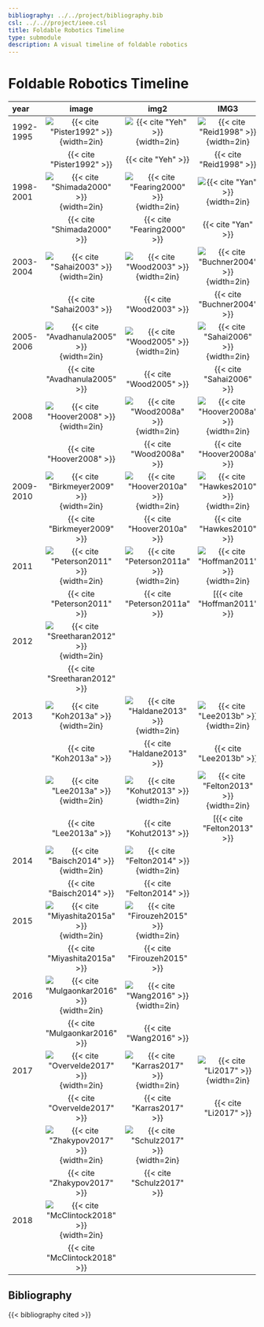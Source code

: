 ```yaml
---
bibliography: ../../project/bibliography.bib
csl: ../..//project/ieee.csl
title: Foldable Robotics Timeline
type: submodule
description: A visual timeline of foldable robotics
---
```

# Foldable Robotics Timeline

| year      |                                         image                                          |                                      img2                                       |                                     IMG3                                      |
|:----------|:--------------------------------------------------------------------------------------:|:-------------------------------------------------------------------------------:|:-----------------------------------------------------------------------------:|
| 1992-1995 |      ![{{< cite "Pister1992" >}}](../../figures-external/background/Picture1.png){width=2in}       |      ![{{< cite "Yeh" >}}](../../figures-external/background/Picture2.png){width=2in}       |   ![{{< cite "Reid1998" >}}](../../figures-external/background/Picture4.png){width=2in}   |
|           |                                     {{< cite "Pister1992" >}}                                      |                                     {{< cite "Yeh" >}}                                      |                                  {{< cite "Reid1998" >}}                                  |
| 1998-2001 |      ![{{< cite "Shimada2000" >}}](../../figures-external/background/Picture5.png){width=2in}      |  ![{{< cite "Fearing2000" >}}](../../figures-external/background/Picture6.png){width=2in}   |     ![{{< cite "Yan" >}}](../../figures-external/background/Picture7.png){width=2in}      |
|           |                                     {{< cite "Shimada2000" >}}                                     |                                 {{< cite "Fearing2000" >}}                                  |                                    {{< cite "Yan" >}}                                     |
| 2003-2004 |       ![{{< cite "Sahai2003" >}}](../../figures-external/background/Picture8.png){width=2in}       |    ![{{< cite "Wood2003" >}}](../../figures-external/background/Picture9.png){width=2in}    | ![{{< cite "Buchner2004" >}}](../../figures-external/background/Picture10.png){width=2in} |
|           |                                      {{< cite "Sahai2003" >}}                                      |                                   {{< cite "Wood2003" >}}                                   |                                {{< cite "Buchner2004" >}}                                 |
| 2005-2006 |    ![{{< cite "Avadhanula2005" >}}](../../figures-external/background/Picture11.png){width=2in}    |   ![{{< cite "Wood2005" >}}](../../figures-external/background/Picture12.png){width=2in}    |  ![{{< cite "Sahai2006" >}}](../../figures-external/background/Picture13.png){width=2in}  |
|           |                                   {{< cite "Avadhanula2005" >}}                                    |                                   {{< cite "Wood2005" >}}                                   |                                 {{< cite "Sahai2006" >}}                                  |
| 2008      |      ![{{< cite "Hoover2008" >}}](../../figures-external/background/Picture14.png){width=2in}      |   ![{{< cite "Wood2008a" >}}](../../figures-external/background/Picture15.png){width=2in}   | ![{{< cite "Hoover2008a" >}}](../../figures-external/background/Picture16.png){width=2in} |
|           |                                     {{< cite "Hoover2008" >}}                                      |                                  {{< cite "Wood2008a" >}}                                   |                                {{< cite "Hoover2008a" >}}                                 |
| 2009-2010 |    ![{{< cite "Birkmeyer2009" >}}](../../figures-external/background/Picture17.png){width=2in}     |  ![{{< cite "Hoover2010a" >}}](../../figures-external/background/Picture20.png){width=2in}  | ![{{< cite "Hawkes2010" >}}](../../figures-external/background/Picture24.png){width=2in}  |
|           |                                    {{< cite "Birkmeyer2009" >}}                                    |                                 {{< cite "Hoover2010a" >}}                                  |                                 {{< cite "Hawkes2010" >}}                                 |
| 2011      |     ![{{< cite "Peterson2011" >}}](../../figures-external/background/Picture18.png){width=2in}     | ![{{< cite "Peterson2011a" >}}](../../figures-external/background/Picture22.png){width=2in} | ![{{< cite "Hoffman2011" >}}](../../figures-external/background/Picture27.png){width=2in} |
|           |                                    {{< cite "Peterson2011" >}}                                     |                                {{< cite "Peterson2011a" >}}                                 |                                [{{< cite "Hoffman2011" >}}                                |
| 2012      |    ![{{< cite "Sreetharan2012" >}}](../../figures-external/background/Picture28.png){width=2in}    |                                                                                 |                                                                               |
|           |                                   {{< cite "Sreetharan2012" >}}                                    |                                                                                 |                                                                               |
| 2013      |       ![{{< cite "Koh2013a" >}}](../../figures-external/background/Picture19.png){width=2in}       |  ![{{< cite "Haldane2013" >}}](../../figures-external/background/Picture21.png){width=2in}  |  ![{{< cite "Lee2013b" >}}](../../figures-external/background/Picture23.png){width=2in}   |
|           |                                      {{< cite "Koh2013a" >}}                                       |                                 {{< cite "Haldane2013" >}}                                  |                                  {{< cite "Lee2013b" >}}                                  |
|           |       ![{{< cite "Lee2013a" >}}](../../figures-external/background/Picture25.png){width=2in}       |   ![{{< cite "Kohut2013" >}}](../../figures-external/background/Picture26.png){width=2in}   | ![{{< cite "Felton2013" >}}](../../figures-external/background/Picture29.png){width=2in}  |
|           |                                      {{< cite "Lee2013a" >}}                                       |                                  {{< cite "Kohut2013" >}}                                   |                                [{{< cite "Felton2013" >}}                                 |
| 2014      |      ![{{< cite "Baisch2014" >}}](../../figures-external/background/Picture30.png){width=2in}      |  ![{{< cite "Felton2014" >}}](../../figures-external/background/Picture31.png){width=2in}   |                                                                               |
|           |                                     {{< cite "Baisch2014" >}}                                      |                                  {{< cite "Felton2014" >}}                                  |                                                                               |
| 2015      |    ![{{< cite "Miyashita2015a" >}}](../../figures-external/background/Picture33.png){width=2in}    | ![{{< cite "Firouzeh2015" >}}](../../figures-external/background/Picture36.png){width=2in}  |                                                                               |
|           |                                   {{< cite "Miyashita2015a" >}}                                    |                                 {{< cite "Firouzeh2015" >}}                                 |                                                                               |
| 2016      |    ![{{< cite "Mulgaonkar2016" >}}](../../figures-external/background/Picture32.png){width=2in}    |   ![{{< cite "Wang2016" >}}](../../figures-external/background/Picture38.png){width=2in}    |                                                                               |
|           |                                   {{< cite "Mulgaonkar2016" >}}                                    |                                   {{< cite "Wang2016" >}}                                   |                                                                               |
| 2017      |    ![{{< cite "Overvelde2017" >}}](../../figures-external/background/Picture34.png){width=2in}     |  ![{{< cite "Karras2017" >}}](../../figures-external/background/Picture35.png){width=2in}   |   ![{{< cite "Li2017" >}}](../../figures-external/background/Picture37.png){width=2in}    |
|           |                                    {{< cite "Overvelde2017" >}}                                    |                                  {{< cite "Karras2017" >}}                                  |                                   {{< cite "Li2017" >}}                                   |
|           |           ![{{< cite "Zhakypov2017" >}}](../../figures-external/background/){width=2in}            |  ![{{< cite "Schulz2017" >}}](../../figures-external/background/Picture39.png){width=2in}   |                                                                               |
|           |                                    {{< cite "Zhakypov2017" >}}                                     |                                  {{< cite "Schulz2017" >}}                                  |                                                                               |
| 2018      | ![{{< cite "McClintock2018" >}}](../../figures-external/background/milliDelta-6168.jpg){width=2in} |                                                                                 |                                                                               |
|           |                                   {{< cite "McClintock2018" >}}                                    |                                                                                 |                                                                               |

## Bibliography

{{< bibliography cited >}}
